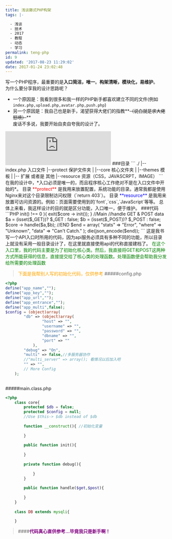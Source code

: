 ```yaml
---
title: 浅谈藤式PHP构架
tags: |-

  - 浅谈
  - 技术
  - 2017
  - 教程
  - 动态
  - 学习
permalink: teng-php
id: 9
updated: '2017-08-23 11:29:02'
date: 2017-01-24 23:02:48
---
```


写一个PHP程序，最重要的是**入口简洁，唯一**。**构架清晰，模块化，易维护**。  
为什么要分享我的设计思路呢？  
* 一个原因是：我看到很多和我一样的PHP新手都喜欢建立不同的文件(例如`index.php,upload.php,avatar.php,push.php`)  
* 另一个原因是：我自己也是新手，渴望获得大佬们的指教**~~（说白就是求大佬怒喷）~~**   
废话不多说，我要开始自卖自夸我的设计了。
<iframe frameborder="no" border="0" marginwidth="0" marginheight="0" width="330" height="106" src="https://cdn.a632079.me/163cplayer.html?playlist=28524464&autoplay=true"></iframe>  
###目录
```
./
|--index.php 入口文件
|--protect 保护文件夹
|     |--core 核心文件夹
|     |--themes 模板
|     |-- 扩展 或者是 其他
|--resource 资源（CSS，JAVASCRPT，IMAGE）
```
在我的设计中，*入口必须是唯一的，而且程序核心工作绝对不是在入口文件中开始的*。  
目录 <font color ="red">**protect**</font> 是我用来放置配置，系统功能的目录。通常我都是使用Nginx来对这个目录限制访问权限（`return 403`）。  
目录 <font color ="blue">**resource**</font> 是我用来放置可访问资源的。例如：页面需要使用到的`font`,`css`,`JavaScript`等等。  
总体上来看，我这样设计的目的就是区分功能，入口唯一，便于维护。
###代码
```PHP
<?php
//Set Path
define('path','./protect/aila/');
//Load Config
require_once(path.'config.php');
//Load Main Class
require_once(path.'main.class.php');
//init
$core = new core();
if($core -> init() !== 0 ){
    exit($core -> init());
}
//Main
//handle GET & POST data
$a = (isset($_GET))? $_GET : false;
$b = (isset($_POST))? $_POST : false;
$core -> handle($a,$b);
//END
$end = array(
    "stats" => "Error",
    "where" => "Unknown",
    "data" => "Can't Catch."
    );
die(json_encode($end));
```
这是我书写一个API入口时所用的代码，因为api服务必须具有多种不同的功能，所以目录上就没有采用一般目录设计了，在这里就直接使用api的代称直接建档了。   
<font color="green">在这个入口里，我的代码主要是为了初始化核心类。然后，我直接将GET和POST这两种方式所能获得的信息，直接提交给了核心类的处理函数。处理函数便会帮助我分发给所需要的处理函数</font>

><font color="orange">下面是我帮别人写的初始化代码，仅供参考</font>
#####config.php
```PHP
<?php
define("app_name","");
define("app_key","");
define("app_url","");
define("app_entrance","");
define("app_multi",false);
$config = (object)array(
        "db" => (object)array(
                "host" => "",
                "username" => "",
                "password" => "",
                "dbname" => "",
                "port" => ""
            ),
        "debug" => "On", 
        "multi" => false,//多服务器协作
        //"multi_server" => array(); 看情况以后加入吧
        "" => "",
        // More Config
    );
 
```
#####main.class.php
```PHP
<?php
    class core{
        protected $db = false;
        protected $config = null;
        //Use $this-> $db instead of $db
        
        function __construct(){ //初始化变量
        
        }
        
        public function init(){
          
        }
        
        private function debug(){
           
            }
        }
        
        public function handle($get,$post){
                       
        }      
    }
 
    class DB extends mysqli{

    }
```  
>####**<font color="purple">代码真心直供参考...毕竟我只是新手啊！</font>**
